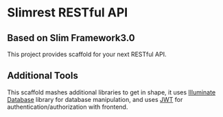 # Slimrest RESTful API
## Based on Slim Framework3.0

This project provides scaffold for your next RESTful API.

## Additional Tools

This scaffold mashes additional libraries to get in shape, it uses [Illuminate Database](https://github.com/illuminate/database) library for database manipulation, and uses [JWT](http://jwt.io/) for authentication/authorization with frontend.
